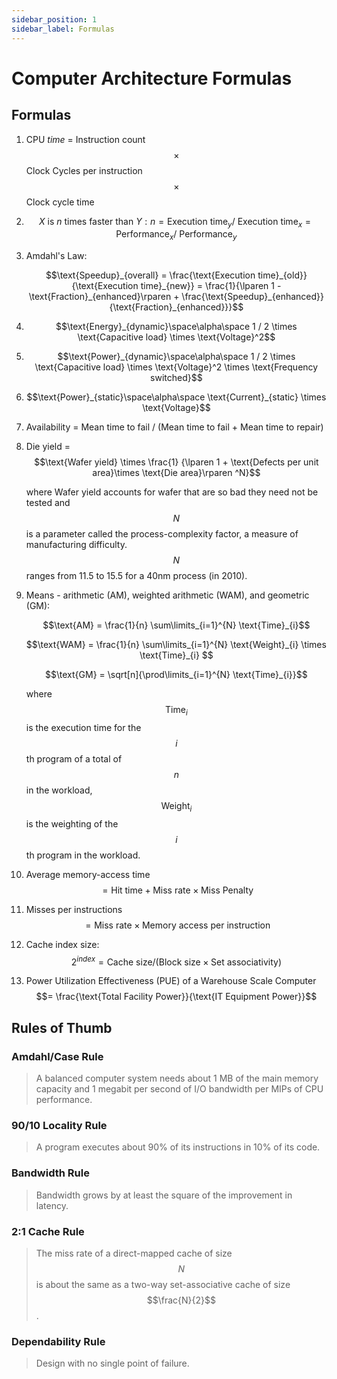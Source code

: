 ```yaml
---
sidebar_position: 1
sidebar_label: Formulas
---
```


# Computer Architecture Formulas

## Formulas

1. CPU *time* = Instruction count $$\times$$ Clock Cycles per instruction $$\times$$ Clock cycle time
2. $$X \text{ is } n \text{ times faster than } Y: n = \text{Execution time}_y / \text{ Execution time}_x = \text{Performance}_x / \text{ Performance}_y$$
3. Amdahl's Law:

   $$\text{Speedup}_{overall} = \frac{\text{Execution time}_{old}}{\text{Execution time}_{new}} = \frac{1}{\lparen 1 - \text{Fraction}_{enhanced}\rparen + \frac{\text{Speedup}_{enhanced}}{\text{Fraction}_{enhanced}}}$$

4. $$\text{Energy}_{dynamic}\space\alpha\space 1 / 2 \times \text{Capacitive load} \times \text{Voltage}^2$$
5. $$\text{Power}_{dynamic}\space\alpha\space 1 / 2 \times \text{Capacitive load} \times \text{Voltage}^2 \times \text{Frequency switched}$$
6. $$\text{Power}_{static}\space\alpha\space \text{Current}_{static} \times \text{Voltage}$$
7. Availability = Mean time to fail / (Mean time to fail + Mean time to repair)
8. Die yield = $$\text{Wafer yield} \times \frac{1} {\lparen 1 + \text{Defects per unit area}\times \text{Die
   area}\rparen ^N}$$  

   where Wafer yield accounts for wafer that are so bad they need not be tested and $$N$$ is a parameter called the
   process-complexity factor, a measure of manufacturing difficulty.
   $$N$$ ranges from 11.5 to 15.5 for a 40nm process (in 2010).
9. Means - arithmetic (AM), weighted arithmetic (WAM), and geometric (GM):  

   $$\text{AM} = \frac{1}{n} \sum\limits_{i=1}^{N} \text{Time}_{i}$$

   $$\text{WAM} = \frac{1}{n} \sum\limits_{i=1}^{N} \text{Weight}_{i} \times \text{Time}_{i} $$

   $$\text{GM} = \sqrt[n]{\prod\limits_{i=1}^{N} \text{Time}_{i}}$$

   where $$\text{Time}_i$$ is the execution time for the $$i$$th program of a total of $$n$$ in the workload,
   $$\text{Weight}_i$$ is the weighting of the $$i$$th program in the workload.
10. Average memory-access time $$= \text{Hit time} + \text{Miss rate} \times \text{Miss Penalty}$$
11. Misses per instructions $$= \text{Miss rate} \times \text{Memory access per instruction}$$
12. Cache index size: $$2^{index} = \text{Cache size} / \lparen\text{Block size} \times \text{Set
    associativity}\rparen$$

13. Power Utilization Effectiveness (PUE) of a Warehouse Scale Computer $$= \frac{\text{Total Facility Power}}{\text{IT
    Equipment Power}}$$

## Rules of Thumb

### Amdahl/Case Rule

> A balanced computer system needs about 1 MB of the main memory capacity and 1 megabit per second of I/O
> bandwidth per MIPs of CPU performance.

### 90/10 Locality Rule

> A program executes about 90% of its instructions in 10% of its code.

### Bandwidth Rule

> Bandwidth grows by at least the square of the improvement in latency.

### 2:1 Cache Rule

> The miss rate of a direct-mapped cache of size $$N$$ is about the same as a two-way set-associative
> cache of size $$\frac{N}{2}$$.

### Dependability Rule

> Design with no single point of failure.
